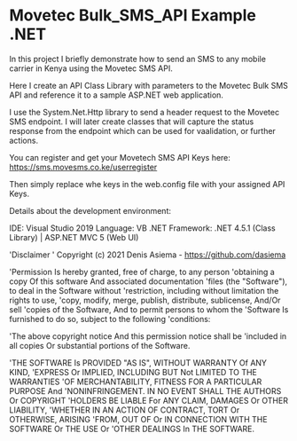 # Movetec Bulk_SMS_API Example .NET
 In this project I briefly demonstrate how to send an SMS to any mobile carrier in Kenya using the Movetec SMS API.
 
 Here I create an API Class Library with parameters to the Movetec Bulk SMS API and reference it to a sample ASP.NET web application. 
 
 I use the System.Net.Http library to send a header request to the Movetec SMS endpoint. I will later create classes that will capture the status response from the endpoint which can be used for vaalidation, or further actions.
 
 You can register and get your Movetech SMS API Keys here:
 https://sms.movesms.co.ke/userregister
 
 Then simply replace whe keys in the web.config file with your assigned API Keys.
 
 Details about the development environment:
 
 IDE: Visual Studio 2019
 Language: VB .NET
 Framework: .NET 4.5.1 (Class Library) | ASP.NET MVC 5 (Web UI)
 
 
 'Disclaimer
'    Copyright (c) 2021 Denis Asiema - https://github.com/dasiema

'Permission Is hereby granted, free of charge, to any person
'obtaining a copy Of this software And associated documentation
'files (the "Software"), to deal in the Software without
'restriction, including without limitation the rights to use,
'copy, modify, merge, publish, distribute, sublicense, And/Or sell
'copies of the Software, And to permit persons to whom the
'Software Is furnished to do so, subject to the following
'conditions:

'The above copyright notice And this permission notice shall be
'included in all copies Or substantial portions of the Software.

'THE SOFTWARE Is PROVIDED "AS IS", WITHOUT WARRANTY Of ANY KIND,
'EXPRESS Or IMPLIED, INCLUDING BUT Not LIMITED TO THE WARRANTIES
'OF MERCHANTABILITY, FITNESS FOR A PARTICULAR PURPOSE And
'NONINFRINGEMENT. IN NO EVENT SHALL THE AUTHORS Or COPYRIGHT
'HOLDERS BE LIABLE For ANY CLAIM, DAMAGES Or OTHER LIABILITY,
'WHETHER IN AN ACTION OF CONTRACT, TORT Or OTHERWISE, ARISING
'FROM, OUT OF Or IN CONNECTION WITH THE SOFTWARE Or THE USE Or
'OTHER DEALINGS In THE SOFTWARE.
 
